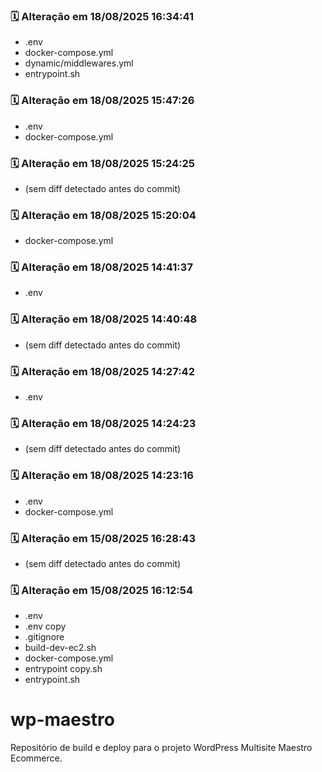 ### 🗓️ Alteração em 18/08/2025 16:34:41
- .env
- docker-compose.yml
- dynamic/middlewares.yml
- entrypoint.sh

### 🗓️ Alteração em 18/08/2025 15:47:26
- .env
- docker-compose.yml

### 🗓️ Alteração em 18/08/2025 15:24:25
- (sem diff detectado antes do commit)

### 🗓️ Alteração em 18/08/2025 15:20:04
- docker-compose.yml

### 🗓️ Alteração em 18/08/2025 14:41:37
- .env

### 🗓️ Alteração em 18/08/2025 14:40:48
- (sem diff detectado antes do commit)

### 🗓️ Alteração em 18/08/2025 14:27:42
- .env

### 🗓️ Alteração em 18/08/2025 14:24:23
- (sem diff detectado antes do commit)

### 🗓️ Alteração em 18/08/2025 14:23:16
- .env
- docker-compose.yml

### 🗓️ Alteração em 15/08/2025 16:28:43
- (sem diff detectado antes do commit)

### 🗓️ Alteração em 15/08/2025 16:12:54
- .env
- .env copy
- .gitignore
- build-dev-ec2.sh
- docker-compose.yml
- entrypoint copy.sh
- entrypoint.sh

# wp-maestro

Repositório de build e deploy para o projeto WordPress Multisite Maestro Ecommerce.

